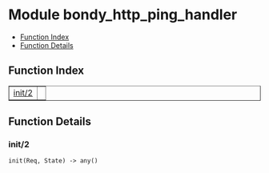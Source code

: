 

# Module bondy_http_ping_handler #
* [Function Index](#index)
* [Function Details](#functions)

<a name="index"></a>

## Function Index ##


<table width="100%" border="1" cellspacing="0" cellpadding="2" summary="function index"><tr><td valign="top"><a href="#init-2">init/2</a></td><td></td></tr></table>


<a name="functions"></a>

## Function Details ##

<a name="init-2"></a>

### init/2 ###

`init(Req, State) -> any()`


